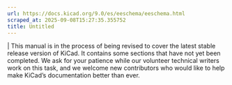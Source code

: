 ```yaml
---
url: https://docs.kicad.org/9.0/es/eeschema/eeschema.html
scraped_at: 2025-09-08T15:27:35.355752
title: Untitled
---
```


|  This manual is in the process of being revised to cover the latest stable
release version of KiCad. It contains some sections that have not yet been
completed. We ask for your patience while our volunteer technical writers work
on this task, and we welcome new contributors who would like to help make
KiCad’s documentation better than ever.


